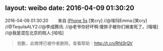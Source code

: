 layout: weibo
date: 2016-04-09 01:30:20
---
<meta name="referrer" content="no-referrer" />

2016-04-09 01:30:20  &nbsp;&nbsp;&nbsp;&nbsp;&nbsp;&nbsp; 来自 <a href="sinaweibo://customweibosource" rel="nofollow">iPhone 5s</a>
[笑cry] //@埃玛Emma:[笑cry] //@TequilaALY2://@李成腾讯: //@老爷你好坏啊:傻胖子被你们祸害死了。[嘻嘻] //@我是混在北京的皖人:[哈哈]
>  抱歉，此微博已被作者删除。查看帮助：http://t.cn/Rfd3rQV
